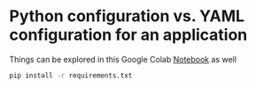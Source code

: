 # Python configuration vs. YAML configuration for an application
 
Things can be explored in this Google Colab [Notebook](https://colab.research.google.com/drive/1uSClPE7r2GemHxFf270JKVoEPnlNiGV7?usp=sharing) as well

```zsh
pip install -r requirements.txt
```